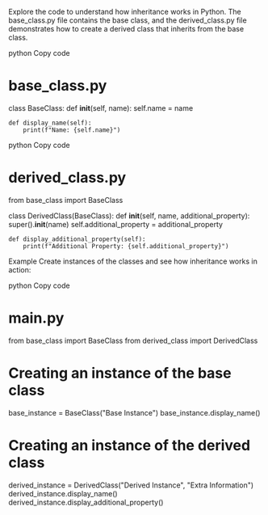Explore the code to understand how inheritance works in Python. The base_class.py file contains the base class, and the derived_class.py file demonstrates how to create a derived class that inherits from the base class.

python
Copy code
# base_class.py

class BaseClass:
    def __init__(self, name):
        self.name = name

    def display_name(self):
        print(f"Name: {self.name}")
python
Copy code
# derived_class.py

from base_class import BaseClass

class DerivedClass(BaseClass):
    def __init__(self, name, additional_property):
        super().__init__(name)
        self.additional_property = additional_property

    def display_additional_property(self):
        print(f"Additional Property: {self.additional_property}")
Example
Create instances of the classes and see how inheritance works in action:

python
Copy code
# main.py

from base_class import BaseClass
from derived_class import DerivedClass

# Creating an instance of the base class
base_instance = BaseClass("Base Instance")
base_instance.display_name()

# Creating an instance of the derived class
derived_instance = DerivedClass("Derived Instance", "Extra Information")
derived_instance.display_name()
derived_instance.display_additional_property()